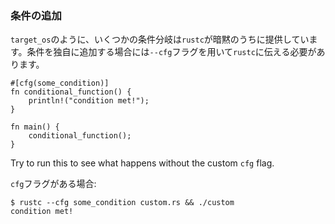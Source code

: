 ### 条件の追加

`target_os`のように、いくつかの条件分岐は`rustc`が暗黙のうちに提供しています。条件を独自に追加する場合には`--cfg`フラグを用いて`rustc`に伝える必要があります。

    #[cfg(some_condition)]
    fn conditional_function() {
        println!("condition met!");
    }

    fn main() {
        conditional_function();
    }

Try to run this to see what happens without the custom `cfg` flag.

`cfg`フラグがある場合:

``` shell
$ rustc --cfg some_condition custom.rs && ./custom
condition met!
```



